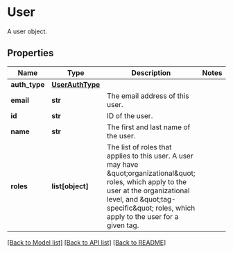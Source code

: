 # User

A user object.
## Properties
Name | Type | Description | Notes
------------ | ------------- | ------------- | -------------
**auth_type** | [**UserAuthType**](UserAuthType.md) |  | 
**email** | **str** | The email address of this user. | 
**id** | **str** | ID of the user. | 
**name** | **str** | The first and last name of the user. | 
**roles** | **list[object]** | The list of roles that applies to this user. A user may have \&quot;organizational\&quot; roles, which apply to the user at the organizational level, and \&quot;tag-specific\&quot; roles, which apply to the user for a given tag. | 

[[Back to Model list]](../README.md#documentation-for-models) [[Back to API list]](../README.md#documentation-for-api-endpoints) [[Back to README]](../README.md)


